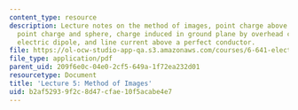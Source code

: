 ```yaml
---
content_type: resource
description: Lecture notes on the method of images, point charge above ground plane,
  point charge and sphere, charge induced in ground plane by overhead conductor, point
  electric dipole, and line current above a perfect conductor.
file: https://ol-ocw-studio-app-qa.s3.amazonaws.com/courses/6-641-electromagnetic-fields-forces-and-motion-spring-2005/b2af52939f2c8d47cfae10f5acabe4e7_lecture5.pdf
file_type: application/pdf
parent_uid: 209f6e0c-04e0-2cf5-649a-1f72ea232d01
resourcetype: Document
title: 'Lecture 5: Method of Images'
uid: b2af5293-9f2c-8d47-cfae-10f5acabe4e7
---
```

